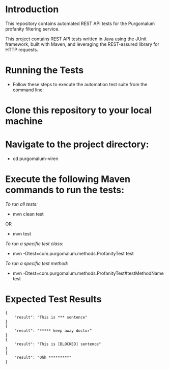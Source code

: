 # Introduction

This repository contains automated REST API tests for the Purgomalum profanity filtering service.

This project contains REST API tests written in Java using the JUnit framework, built with Maven, and leveraging the REST-assured library for HTTP requests.

# Running the Tests
- Follow these steps to execute the automation test suite from the command line:

# Clone this repository to your local machine

# Navigate to the project directory:
- cd purgomalum-viren

# Execute the following Maven commands to run the tests:

*To run all tests:*
- mvn clean test

OR

- mvn test

*To run a specific test class:*
- mvn -Dtest=com.purgomalum.methods.ProfanityTest test

*To run a specific test method:*
- mvn -Dtest=com.purgomalum.methods.ProfanityTest#testMethodName test

# Expected Test Results
```
{
    "result": "This is *** sentence"
}
{
    "result": "***** keep away doctor"
}
{
    "result": "This is [BLOCKED] sentence"
}
{
    "result": "Ohh *********"
}

```